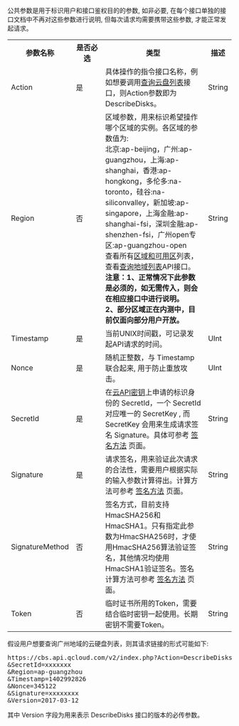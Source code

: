 公共参数是用于标识用户和接口鉴权目的的参数, 如非必要, 在每个接口单独的接口文档中不再对这些参数进行说明, 但每次请求均需要携带这些参数, 才能正常发起请求。

<table class="t">
<tbody><tr>
<th> <b>参数名称</b>
</th><th width="50"> <b>是否必选</b>
</th><th> <b>类型</b>
</th><th> <b>描述</b>
</th></tr>
<tr>
<td> Action
</td><td> 是
</td><td> 具体操作的指令接口名称，例如想要调用<a href="/document/product/362/13172" title="查询云盘列表">查询云盘列表</a>接口，则Action参数即为DescribeDisks。
</td><td> String
</td></tr>
<tr>
<td> Region
</td><td> 否
</td><td> 区域参数，用来标识希望操作哪个区域的实例。各区域的参数值为: <br>北京:ap-beijing，广州:ap-guangzhou，上海:ap-shanghai，香港:ap-hongkong，多伦多:na-toronto，硅谷:na-siliconvalley，新加坡:ap-singapore，上海金融:ap-shanghai-fsi，深圳金融:ap-shenzhen-fsi，广州open专区:ap-guangzhou-open<br>查看所有<a href="/doc/product/213/6091" title="区域和可用区">区域和可用区</a>列表，查看<a href="/doc/api/213/9456" title="查询地域列表">查询地域列表</a>API接口。<br><B>注意：1、正常情况下此参数是必须的，如无需传入，则会在相应接口中进行说明。<br>2、部分区域正在内测中，目前仅面向部分用户开放。</B>
</td><td> String
</td></tr>
<tr>
<td> Timestamp
</td><td> 是
</td><td> 当前UNIX时间戳，可记录发起API请求的时间。
</td><td> UInt
</td></tr>
<tr>
<td> Nonce
</td><td> 是
</td><td> 随机正整数，与 Timestamp 联合起来, 用于防止重放攻击。
</td><td> UInt
</td></tr>
<tr>
<td> SecretId
</td><td> 是
</td><td> 在<a href="http://console.tce.fsphere.cn/capi">云API密钥</a>上申请的标识身份的 SecretId，一个 SecretId 对应唯一的 SecretKey , 而 SecretKey 会用来生成请求签名 Signature。具体可参考 <a href="/doc/api/372/4214" title="签名方法">签名方法</a> 页面。
</td><td> String
</td></tr>
<tr>
<td> Signature
</td><td> 是
</td><td> 请求签名，用来验证此次请求的合法性，需要用户根据实际的输入参数计算得出。计算方法可参考 <a href="/doc/api/372/4214" title="签名方法">签名方法</a> 页面。
</td><td> String
</td></tr><tr>
<td> SignatureMethod
</td><td> 否
</td><td> 签名方式，目前支持HmacSHA256和HmacSHA1。只有指定此参数为HmacSHA256时，才使用HmacSHA256算法验证签名，其他情况均使用HmacSHA1验证签名。签名计算方法可参考 <a href="/doc/api/372/4214" title="签名方法">签名方法</a> 页面。
</td><td> String
</td></tr><tr>
<td> Token
</td><td> 否
</td><td> 临时证书所用的Token，需要结合临时密钥一起使用。长期密钥不需要Token。
</td><td> String
</td></tr></tbody></table>


假设用户想要查询广州地域的云硬盘列表，则其请求链接的形式可能如下:

<pre>
https://cbs.api.qcloud.com/v2/index.php?Action=DescribeDisks
&SecretId=xxxxxxx
&Region=ap-guangzhou
&Timestamp=1402992826
&Nonce=345122
&Signature=xxxxxxxx
&Version=2017-03-12
</pre>

其中 Version 字段为用来表示 DescribeDisks 接口的版本的必传参数。
